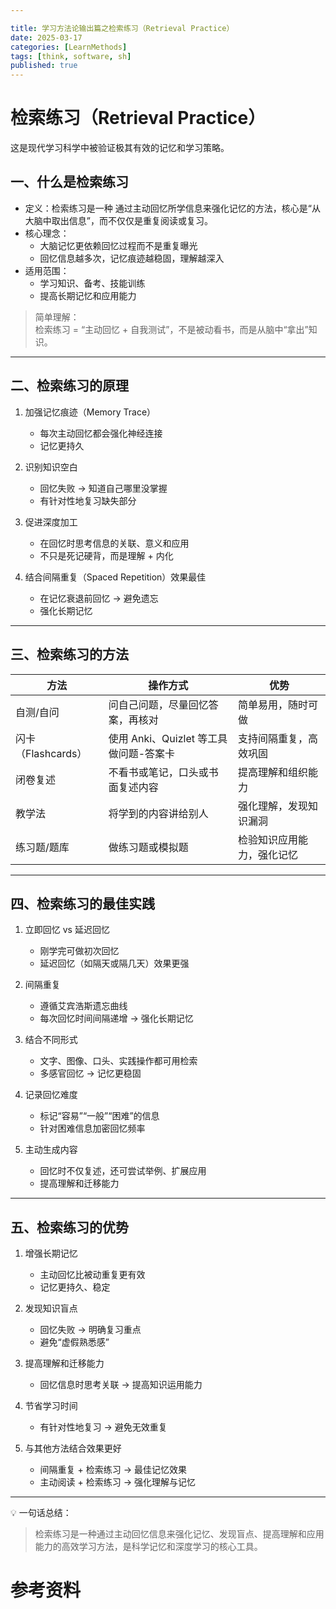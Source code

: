 ```yaml
---

title: 学习方法论输出篇之检索练习（Retrieval Practice）
date: 2025-03-17
categories: [LearnMethods]
tags: [think, software, sh]
published: true
---
```



# 检索练习（Retrieval Practice）

这是现代学习科学中被验证极其有效的记忆和学习策略。  

## 一、什么是检索练习

- 定义：检索练习是一种 通过主动回忆所学信息来强化记忆的方法，核心是“从大脑中取出信息”，而不仅仅是重复阅读或复习。  
- 核心理念：
  - 大脑记忆更依赖回忆过程而不是重复曝光  
  - 回忆信息越多次，记忆痕迹越稳固，理解越深入  
- 适用范围：
  - 学习知识、备考、技能训练  
  - 提高长期记忆和应用能力  

> 简单理解：  
> 检索练习 = “主动回忆 + 自我测试”，不是被动看书，而是从脑中“拿出”知识。  

---

## 二、检索练习的原理

1. 加强记忆痕迹（Memory Trace）
   - 每次主动回忆都会强化神经连接  
   - 记忆更持久  

2. 识别知识空白
   - 回忆失败 → 知道自己哪里没掌握  
   - 有针对性地复习缺失部分  

3. 促进深度加工
   - 在回忆时思考信息的关联、意义和应用  
   - 不只是死记硬背，而是理解 + 内化  

4. 结合间隔重复（Spaced Repetition）效果最佳
   - 在记忆衰退前回忆 → 避免遗忘  
   - 强化长期记忆  

---

## 三、检索练习的方法

| 方法 | 操作方式 | 优势 |
|------|----------|------|
| 自测/自问 | 问自己问题，尽量回忆答案，再核对 | 简单易用，随时可做 |
| 闪卡（Flashcards） | 使用 Anki、Quizlet 等工具做问题-答案卡 | 支持间隔重复，高效巩固 |
| 闭卷复述 | 不看书或笔记，口头或书面复述内容 | 提高理解和组织能力 |
| 教学法 | 将学到的内容讲给别人 | 强化理解，发现知识漏洞 |
| 练习题/题库 | 做练习题或模拟题 | 检验知识应用能力，强化记忆 |

---

## 四、检索练习的最佳实践

1. 立即回忆 vs 延迟回忆
   - 刚学完可做初次回忆  
   - 延迟回忆（如隔天或隔几天）效果更强  

2. 间隔重复
   - 遵循艾宾浩斯遗忘曲线  
   - 每次回忆时间间隔递增 → 强化长期记忆  

3. 结合不同形式
   - 文字、图像、口头、实践操作都可用检索  
   - 多感官回忆 → 记忆更稳固  

4. 记录回忆难度
   - 标记“容易”“一般”“困难”的信息  
   - 针对困难信息加密回忆频率  

5. 主动生成内容
   - 回忆时不仅复述，还可尝试举例、扩展应用  
   - 提高理解和迁移能力  

---

## 五、检索练习的优势

1. 增强长期记忆
   - 主动回忆比被动重复更有效  
   - 记忆更持久、稳定  

2. 发现知识盲点
   - 回忆失败 → 明确复习重点  
   - 避免“虚假熟悉感”  

3. 提高理解和迁移能力
   - 回忆信息时思考关联 → 提高知识运用能力  

4. 节省学习时间
   - 有针对性地复习 → 避免无效重复  

5. 与其他方法结合效果更好
   - 间隔重复 + 检索练习 → 最佳记忆效果  
   - 主动阅读 + 检索练习 → 强化理解与记忆  

---

💡 一句话总结：  
> 检索练习是一种通过主动回忆信息来强化记忆、发现盲点、提高理解和应用能力的高效学习方法，是科学记忆和深度学习的核心工具。  




# 参考资料

